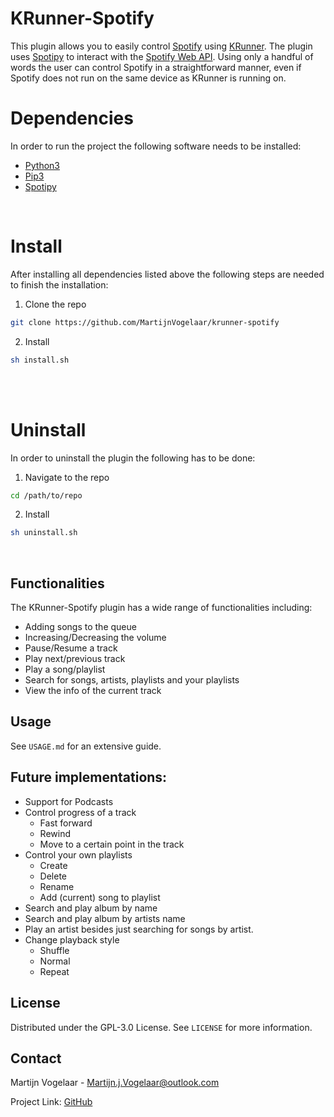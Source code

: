 # KRunner-Spotify

This plugin allows you to easily control [Spotify](https://www.spotify.com/) using [KRunner](https://github.com/KDE/krunner). The plugin uses [Spotipy](https://github.com/plamere/spotipy) to interact with the [Spotify Web API](https://developer.spotify.com/documentation/web-api/). Using only a handful of words the user can control Spotify in a straightforward manner, even if Spotify does not run on the same device as KRunner is running on. 

# Dependencies
In order to run the project the following software needs to be installed:
* [Python3](https://www.python.org/download/releases/3.0/)
* [Pip3](https://pip.pypa.io/en/stable/)
* [Spotipy](https://spotipy.readthedocs.io/en/2.16.1/)

<br/>

# Install
After installing all dependencies listed above the following steps are needed to finish the installation:
1. Clone the repo
```sh
git clone https://github.com/MartijnVogelaar/krunner-spotify
```
2. Install
```sh
sh install.sh
```
<br/><br/>
# Uninstall
In order to uninstall the plugin the following has to be done:
1. Navigate to the repo
```sh
cd /path/to/repo
```
2. Install
```sh
sh uninstall.sh
```
<br/>

## Functionalities

The KRunner-Spotify plugin has a wide range of functionalities including:
* Adding songs to the queue
* Increasing/Decreasing the volume
* Pause/Resume a track
* Play next/previous track
* Play a song/playlist
* Search for songs, artists, playlists and your playlists
* View the info of the current track


## Usage
See `USAGE.md` for an extensive guide.

## Future implementations:

* Support for Podcasts
* Control progress of a track
    * Fast forward
    * Rewind
    * Move to a certain point in the track
* Control your own playlists
    * Create
    * Delete
    * Rename
    * Add (current) song to playlist
* Search and play album by name
* Search and play album by artists name
* Play an artist besides just searching for songs by artist.
* Change playback style
    * Shuffle
    * Normal
    * Repeat

## License
Distributed under the GPL-3.0 License. See `LICENSE` for more information.


## Contact

Martijn Vogelaar - Martijn.j.Vogelaar@outlook.com

Project Link: [GitHub](https://github.com/MartijnVogelaar/krunner-spotify)

